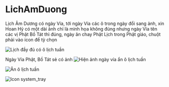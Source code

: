 # LichAmDuong
Lịch Âm Dương có ngày Vía, tới ngày Vía các ô trong ngày đổi sang ảnh, xin Hoan Hỷ có một dài ảnh chỉ là minh họa không đúng nhưng ngày Vía tên các vị Phật Bồ Tát thì đúng, ngày ăn chay Phật Lịch trong Phật giáo, chuột phải vào icon để tỳ chọn


![Lịch đầy đủ có ô lịch tuần](https://github.com/user-attachments/assets/e20122b9-ade7-4413-b52e-d73524528ba2)

Ngày Vía Phật, Bồ Tát sẻ có ảnh ![Hiện ảnh ngày vía ẩn ô lịch tuần](https://github.com/user-attachments/assets/ba5ef748-7291-4a45-a63a-0694528c7db4)

![Ẩn ô lịch tuần](https://github.com/user-attachments/assets/5393d6a8-717b-4d40-82fb-d3e8af48ac05)

![Icon system_tray](https://github.com/user-attachments/assets/ce1eac6d-e81e-485b-b0f5-20c827e16271)

